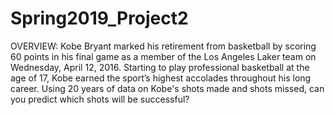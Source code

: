 # Spring2019_Project2
OVERVIEW:
Kobe Bryant marked his retirement from basketball by scoring 60 points in his final game as a member of the Los Angeles Laker team on Wednesday, April 12, 2016. Starting to play professional basketball at the age of 17, Kobe earned the sport’s highest accolades throughout his long career.  Using 20 years of data on Kobe's shots made and shots missed, can you predict which shots will be successful? 

